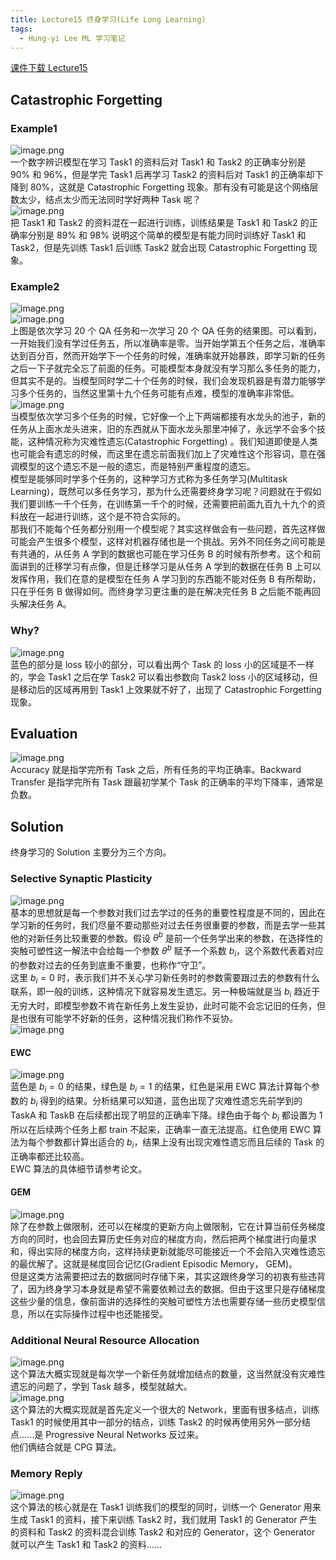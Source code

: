 ```yaml
---
title: Lecture15 终身学习(Life Long Learning)
tags:
  - Hung-yi Lee ML 学习笔记
---
```


[课件下载 Lecture15](https://speech.ee.ntu.edu.tw/~hylee/ml/ml2021-course-data/life_v2.pdf)

## Catastrophic Forgetting

### Example1

![image.png](https://yeyi0003.oss-cn-hangzhou.aliyuncs.com/1721967675538-bc17e874-6067-4010-b50e-0f841d591555.png)<br />一个数字辨识模型在学习 Task1 的资料后对 Task1 和 Task2 的正确率分别是 90% 和 96%，但是学完 Task1 后再学习 Task2 的资料后对 Task1 的正确率却下降到 80%，这就是 Catastrophic Forgetting 现象。那有没有可能是这个网络层数太少，结点太少而无法同时学好两种 Task 呢？<br />![image.png](https://yeyi0003.oss-cn-hangzhou.aliyuncs.com/1721968046053-134fe226-a1f5-4769-b659-bb250832d2b4.png)<br />把 Task1 和 Task2 的资料混在一起进行训练，训练结果是 Task1 和 Task2 的正确率分别是 89% 和 98% 说明这个简单的模型是有能力同时训练好 Task1 和 Task2，但是先训练 Task1 后训练 Task2 就会出现 Catastrophic Forgetting 现象。

### Example2

![image.png](https://yeyi0003.oss-cn-hangzhou.aliyuncs.com/1721968536429-7f585a16-260e-49aa-b45d-917202c2ae98.png)<br />![image.png](https://yeyi0003.oss-cn-hangzhou.aliyuncs.com/1721968553687-bd945cea-2536-4552-9a9b-e2f02813b8c8.png)<br />上图是依次学习 20 个 QA 任务和一次学习 20 个 QA 任务的结果图。可以看到，一开始我们没有学过任务五，所以准确率是零。当开始学第五个任务之后，准确率达到百分百，然而开始学下一个任务的时候，准确率就开始暴跌，即学习新的任务之后一下子就完全忘了前面的任务。可能模型本身就没有学习那么多任务的能力，但其实不是的。当模型同时学二十个任务的时候，我们会发现机器是有潜力能够学习多个任务的，当然这里第十九个任务可能有点难，模型的准确率非常低。<br />![image.png](https://yeyi0003.oss-cn-hangzhou.aliyuncs.com/1721968824710-b08a416b-dbdf-41ed-a65a-7ca7ab0a5a57.png)<br />当模型依次学习多个任务的时候，它好像一个上下两端都接有水龙头的池子，新的任务从上面水龙头进来，旧的东西就从下面水龙头那里冲掉了，永远学不会多个技能，这种情况称为灾难性遗忘(Catastrophic Forgetting) 。我们知道即使是人类也可能会有遗忘的时候，而这里在遗忘前面我们加上了灾难性这个形容词，意在强调模型的这个遗忘不是一般的遗忘，而是特别严重程度的遗忘。<br />模型是能够同时学多个任务的，这种学习方式称为多任务学习(Multitask Learning)，既然可以多任务学习，那为什么还需要终身学习呢？问题就在于假如我们要训练一千个任务，在训练第一千个的时候，还需要把前面九百九十九个的资料放在一起进行训练，这个是不符合实际的。<br />那我们不能每个任务都分别用一个模型呢？其实这样做会有一些问题，首先这样做可能会产生很多个模型，这样对机器存储也是一个挑战。另外不同任务之间可能是有共通的，从任务 A 学到的数据也可能在学习任务 B 的时候有所参考。这个和前面讲到的迁移学习有点像，但是迁移学习是从任务 A 学到的数据在任务 B 上可以发挥作用，我们在意的是模型在任务 A 学习到的东西能不能对任务 B 有所帮助，只在乎任务 B 做得如何。而终身学习更注重的是在解决完任务 B 之后能不能再回头解决任务 A。

### Why?

![image.png](https://yeyi0003.oss-cn-hangzhou.aliyuncs.com/1721983424192-726e9b11-70fe-4198-af95-1d81aec461b1.png)<br />蓝色的部分是 loss 较小的部分，可以看出两个 Task 的 loss 小的区域是不一样的，学会 Task1 之后在学 Task2 可以看出参数向 Task2 loss 小的区域移动，但是移动后的区域再用到 Task1 上效果就不好了，出现了 Catastrophic Forgetting 现象。

## Evaluation

![image.png](https://yeyi0003.oss-cn-hangzhou.aliyuncs.com/1721982600758-a0489490-a5ef-4b59-bf70-af8ed58091bd.png)<br />Accuracy 就是指学完所有 Task 之后，所有任务的平均正确率。Backward Transfer 是指学完所有 Task 跟最初学某个 Task 的正确率的平均下降率，通常是负数。

## Solution

终身学习的 Solution 主要分为三个方向。

### Selective Synaptic Plasticity

![image.png](https://yeyi0003.oss-cn-hangzhou.aliyuncs.com/1721984059273-8225a26f-e82c-40b2-b902-fa7ca815e899.png)<br />基本的思想就是每一个参数对我们过去学过的任务的重要性程度是不同的，因此在学习新的任务时，我们尽量不要动那些对过去任务很重要的参数，而是去学一些其他的对新任务比较重要的参数。假设 $\theta^b$ 是前一个任务学出来的参数，在选择性的突触可塑性这一解法中会给每一个参数 $\theta^b$ 赋予一个系数 $b_i$，这个系数代表着对应的参数对过去的任务到底重不重要，也称作“守卫”。<br />这里 $b_i = 0$ 时，表示我们并不关心学习新任务时的参数需要跟过去的参数有什么联系，即一般的训练，这种情况下就容易发生遗忘。另一种极端就是当 $b_i$ 趋近于无穷大时，即模型参数不肯在新任务上发生妥协，此时可能不会忘记旧的任务，但是也很有可能学不好新的任务，这种情况我们称作不妥协。<br />![image.png](https://yeyi0003.oss-cn-hangzhou.aliyuncs.com/1721984690745-1dbbd8ec-95f4-4e26-adea-fb7317410658.png)

#### EWC

![image.png](https://yeyi0003.oss-cn-hangzhou.aliyuncs.com/1721984747455-70477696-b813-48fd-9aa9-7301aa420c80.png)<br />蓝色是 $b_i = 0$ 的结果，绿色是 $b_i = 1$ 的结果，红色是采用 EWC 算法计算每个参数的 $b_i$ 得到的结果。分析结果可以知道，蓝色出现了灾难性遗忘先前学到的 TaskA 和 TaskB 在后续都出现了明显的正确率下降。绿色由于每个 $b_i$ 都设置为 1 所以在后续两个任务上都 train 不起来，正确率一直无法提高。红色使用 EWC 算法为每个参数都计算出适合的 $b_i$，结果上没有出现灾难性遗忘而且后续的 Task 的正确率都还比较高。<br />EWC 算法的具体细节请参考论文。

#### GEM

![image.png](https://yeyi0003.oss-cn-hangzhou.aliyuncs.com/1721985531671-03338c79-f801-458d-8c6e-fdb519d1bb22.png)<br />除了在参数上做限制，还可以在梯度的更新方向上做限制，它在计算当前任务梯度方向的同时，也会回去算历史任务对应的梯度方向，然后把两个梯度进行向量求和，得出实际的梯度方向，这样持续更新就能尽可能接近一个不会陷入灾难性遗忘的最优解了。这就是梯度回合记忆(Gradient Episodic Memory， GEM)。<br />但是这类方法需要把过去的数据同时存储下来，其实这跟终身学习的初衷有些违背了，因为终身学习本身就是希望不需要依赖过去的数据。但由于这里只是存储梯度这些少量的信息，像前面讲的选择性的突触可塑性方法也需要存储一些历史模型信息，所以在实际操作过程中也还能接受。

### Additional Neural Resource Allocation

![image.png](https://yeyi0003.oss-cn-hangzhou.aliyuncs.com/1721987885742-ff662f1b-473a-40d6-b0cf-2cb545576005.png)<br />这个算法大概实现就是每次学一个新任务就增加结点的数量，这当然就没有灾难性遗忘的问题了，学到 Task 越多，模型就越大。<br />![image.png](https://yeyi0003.oss-cn-hangzhou.aliyuncs.com/1721985794609-26b37fa3-f1a2-4688-a126-e0e013baa540.png)<br />这个算法的大概实现就是首先定义一个很大的 Network，里面有很多结点，训练 Task1 的时候使用其中一部分的结点，训练 Task2 的时候再使用另外一部分结点......是 Progressive Neural Networks 反过来。<br />他们俩结合就是 CPG 算法。

### Memory Reply

![image.png](https://yeyi0003.oss-cn-hangzhou.aliyuncs.com/1721988165353-1d8f8d33-7f67-432e-b39f-0da839952e75.png)<br />这个算法的核心就是在 Task1 训练我们的模型的同时，训练一个 Generator 用来生成 Task1 的资料，接下来训练 Task2 时，我们就用 Task1 的 Generator 产生的资料和 Task2 的资料混合训练 Task2 和对应的 Generator，这个 Generator 就可以产生 Task1 和 Task2 的资料......
